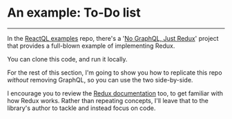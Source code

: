 # An example: To-Do list

---
In the [ReactQL examples](https://github.com/reactql/examples) repo, there's a '[No GraphQL, Just Redux](https://github.com/reactql/examples/tree/master/no-graphql)' project that provides a full-blown example of implementing Redux.

You can clone this code, and run it locally.

For the rest of this section, I'm going to show you how to replicate this repo _without_ removing GraphQL, so you can use the two side-by-side.

I encourage you to review the [Redux documentation](http://redux.js.org/) too, to get familiar with how Redux works. Rather than repeating concepts, I'll leave that to the library's author to tackle and instead focus on code.
